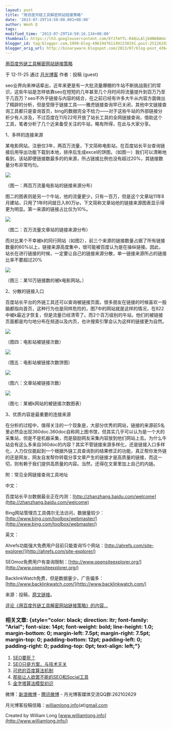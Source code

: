 ```yaml
---
layout: post
title: "用百度外链工具解密网站链接策略"
date: '2013-07-29T14:50:00.001+08:00'
author: Wenh Q
tags:
modified_time: '2013-07-29T14:50:16.134+08:00'
thumbnail: https://lh3.googleusercontent.com/EYJfmYTL-R4QiLAljk0N6BAHof3R1JWokMHs5ITQe0H26f3jlKPxhjU5yMoV_DIaqyBoK6i4KBy9UxJGkwEl3uonsbkobT-EF93VJHaN3leb8Rozgso=s72-c
blogger_id: tag:blogger.com,1999:blog-4961947611491238191.post-251261928389078173
blogger_orig_url: http://binaryware.blogspot.com/2013/07/blog-post_4364.html
---
```


[
用百度外链工具解密网站链接策略](http://www.williamlong.info/archives/3292.html)

于 12-11-25 通过 [月光博客](http://www.williamlong.info/) 作者：投稿
(guest)

seo业界向来神话辈出，近年来更是有一大批流量爆棚的牛站不断挑战我们的常识，这些牛站是怎样依靠seo在短短的几年甚至几个月时间将流量提升到百万乃至于几百万？seo不外乎链接与内容的结合，在之前已经有许多大牛从内容方面做出了精辟的分析，但是受限于链接工具——雅虎链接查询早已关闭，其他中文链接查询工具都只是查询首页，bing的数据完全不给力——对于这些牛站的外部链接分析少有人涉及，不过百度在11月22号开放了站长工具的全网链接查询，借助这个工具，笔者分析了几个近来备受关注的牛站，略有所得，在此与大家分享。

1、多样的连接来源

某电影网站，注册仅3年，两百万流量，下文简称电影站，在百度站长平台查询链接后用导出功能下载到本地，排序后生成excel的饼图，（如图一）我们可以清晰地看到，该站即便链接数最多的的来源，所占链接比例也没有超过20%，其链接数量分布非常均匀。

![](https://lh3.googleusercontent.com/EYJfmYTL-R4QiLAljk0N6BAHof3R1JWokMHs5ITQe0H26f3jlKPxhjU5yMoV_DIaqyBoK6i4KBy9UxJGkwEl3uonsbkobT-EF93VJHaN3leb8Rozgso)

（图一：两百万流量电影站的链接来源分布）

图二的图表则是另一个牛站，他的流量更少，只有一百万，但是这个文章站11年8月建站，只用了1年时间就日入80万ip，下文简称文章站他的链接来源图表显示得更为明显。第一来源的链接占比仅为10%。

![](https://lh5.googleusercontent.com/3vva6B7_ygP0buz8RIcy2Uk-dknhKNoc7lXiLZXx9wbGdO1GHwbjNLZ7uTL3Qf-E4R4XaO42GheFQ7kpqPXsNXsGy84S661nkLBj7lxNuBLo8jPPBuY)

（图二：百万流量文章站的链接来源分布）

而对比某个不幸被k的同行网站（如图2），前三个来源的链接数量占据了所有链接数量的60%以上，链接来源高度集中，很可能被百度认为是在操纵链接。因此，站长在进行链接的时候，一定要让自己的链接来源分散，单一链接来源所占的链接比率不要超过20%

![](https://lh3.googleusercontent.com/kgtaeeq5_EvTkZ1Pev_-_bt0IB6EMe3uUOlu8LyKM2ET-XFwuRQG8HfTjli2lMG_EZrfd-8tqKYEJj9sSJjoepQiRnKafwRehOPA32XP6ODbMGECPCo)

（图三：某10万链接数的被k电影网站。）

2、分散的链接入口

百度站长平台的外链工具还可以查询被链接页面，很多朋友在链接的时候喜欢一股脑都指向首页，这种行为也是同样危险的，图7中的网站就是这样的情况，在822中被k最近才恢复，但是流量已经清零了。而2个百万级别的牛站，他们的被链接页面都是均匀地分布在频道以及内页，也许搜索引擎会认为这样的链接更为自然。

![](https://lh3.googleusercontent.com/0hdZDfQGkmnxLbP8ooiLXL2MBI4GBB1dEY9e2A5NkEi1jOXE-s7KO2S4Xs_6Ib4mEhH0sWcbRMyp7p8SxcjdOnlFTHIWPhCY2yl_rOX-mxy5oQQDIiA)

（图四：电影站被链接次数）

![](https://lh4.googleusercontent.com/8lPKyuOQpYOmnt47JpwOgMSQeFVpJqIww8rgtudnzq5mEfK4JD29kEY4dIvo6ZVjWzSLBflEyZw1x-5ilZk1ffId4kpwQFL8LjWZheLW5GKuB78sgwI)

（图五：电影站被链接次数饼图）

![](https://lh5.googleusercontent.com/8PZZdvffTGYolpYCxl2OcZ88CRGP_o9A6jmtjq3UivWiySFEsh9xZVppQntCl-TUNpq64hLEuW9ezy-noOFG3dMEFr6J_6gtdnCwQ3x0raQps9jGpPs)

（图六：文章站被链接次数）

![](https://lh3.googleusercontent.com/CGNbT7OnNab9vsUyvPSVItEi_PhFmGh4of_odA_mA829NKZZv0nfYcJSANKJB5ocsPq2Pr7UcD_YIOgUoYRW0dog7hy-8GxHBERH0vaVJtbqo1fXWIA)

（图七：某被k网站的被链接次数图表）

3、优质内容是最重要的连接来源

在分析的过程中，值得关注的一个现象是，大部分优秀的网站，链接的来源前5名里必然会出现360doc.360doc自称网上图书馆，但其实几乎可以认为是一个大的采集站，但是不是机器采集，而是鼓励网友采集内容放到他们网站上去。为什么牛站会有这么多来自360doc的内容？其实不管链接来源多样化，还是链接入口多样化，人力仅仅能起到一个根据外链工具查询到的结果修正的功能，真正帮你发外链的还是网友，网友自发帮你转载分享文章产生的链接才是高质量的链接，而这一切，则有赖于我们提供高质量的内容。当然，还得在文章里加上自己的内链。

附：常见全网链接查询工具地址

中文：

百度站长平台数据最全正在内测：[http://zhanzhang.baidu.com/welcome](http://zhanzhang.baidu.com/welcome)

Bing网站管理员工具偶尔无法访问，数据量较少：[http://www.bing.com/toolbox/webmaster/](http://www.bing.com/toolbox/webmaster/)

英文：

Ahrefs功能强大免费用户目前只能查询15个网站：[http://ahrefs.com/site-explorer/](http://ahrefs.com/site-explorer/)

SEOmoz免费用户有查询限制：[http://www.opensiteexplorer.org/](http://www.opensiteexplorer.org/)

BacklinkWatch免费，但是数据量少，广告偏多：[http://www.backlinkwatch.com/](http://www.backlinkwatch.com/)

来源：投稿，[原文链接](http://www.001pp.com/sousuoyinqingyouhua/2012-11/218402.html)。

[评论《用百度外链工具解密网站链接策略》的内容...](http://www.williamlong.info/archives/3292.html)

### 相关文章: {style="color: black; direction: ltr; font-family: "Arial"; font-size: 14pt; font-weight: bold; line-height: 1.0; margin-bottom: 0; margin-left: 7.5pt; margin-right: 7.5pt; margin-top: 0; padding-bottom: 12pt; padding-left: 0; padding-right: 0; padding-top: 0pt; text-align: left;"}

1.  [SEO要死？](http://www.williamlong.info/archives/3291.html)
2.  [SEO只是方案，与技术无关](http://www.williamlong.info/archives/3288.html)
3.  [可悲的百度算法机制](http://www.williamlong.info/archives/3265.html)
4.  [那些让人欲罢不能的SEO和Social工具](http://www.williamlong.info/archives/3240.html)
5.  [金字塔算法模型初识](http://www.williamlong.info/archives/3239.html)

[](http://www.williamlong.info/archives/3239.html)

微博：[新浪微博](http://weibo.com/williamlong) -
[腾讯微博](http://t.qq.com/williamlong) - 月光博客媒体交流QQ群:262102629

月光博客投稿信箱：[williamlong.info](http://williamlong.info/)(at)[gmail.com](http://gmail.com/)

Created by William Long
[www.williamlong.info](http://www.williamlong.info/)
